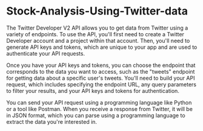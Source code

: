 # Stock-Analysis-Using-Twitter-data


The Twitter Developer V2 API allows you to get data from Twitter using a variety of endpoints. To use the API, you'll first need to create a Twitter Developer account and a project within that account. Then, you'll need to generate API keys and tokens, which are unique to your app and are used to authenticate your API requests.

Once you have your API keys and tokens, you can choose the endpoint that corresponds to the data you want to access, such as the "tweets" endpoint for getting data about a specific user's tweets. You'll need to build your API request, which includes specifying the endpoint URL, any query parameters to filter your results, and your API keys and tokens for authentication.

You can send your API request using a programming language like Python or a tool like Postman. When you receive a response from Twitter, it will be in JSON format, which you can parse using a programming language to extract the data you're interested in.
